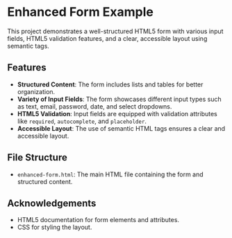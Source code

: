 # Enhanced Form Example

This project demonstrates a well-structured HTML5 form with various input fields, HTML5 validation features, and a clear, accessible layout using semantic tags.

## Features

- **Structured Content**: The form includes lists and tables for better organization.
- **Variety of Input Fields**: The form showcases different input types such as text, email, password, date, and select dropdowns.
- **HTML5 Validation**: Input fields are equipped with validation attributes like `required`, `autocomplete`, and `placeholder`.
- **Accessible Layout**: The use of semantic HTML tags ensures a clear and accessible layout.

## File Structure

- `enhanced-form.html`: The main HTML file containing the form and structured content.


## Acknowledgements

- HTML5 documentation for form elements and attributes.
- CSS for styling the layout.
